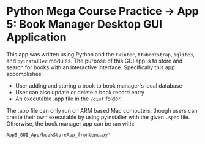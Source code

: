 # Python Mega Course Practice -> App 5: Book Manager Desktop GUI Application

This app was written using Python and the `tkinter`, `ttkbootstrap`, `sqlite3`, and `pyinstaller` modules. The purpose of this GUI app is to store and search for books with an interactive interface. Specifically this app accomplishes:

- User adding and storing a book to book manager's local database
- User can also update or delete a book record entry
- An executable .app file in the `/dist` folder.

The .app file can only run on ARM based Mac computers, though users can create their own executable by using pyinstaller with the given `.spec` file. Otherwise, the book manager app can be ran with:

```
App5_GUI_App/bookStoreApp_frontend.py'
```
